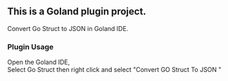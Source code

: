 ## This is a Goland plugin project.
Convert Go Struct to JSON in Goland IDE.

### Plugin Usage 
Open the Goland IDE,  
Select  Go Struct then right click and select "Convert GO Struct To JSON "